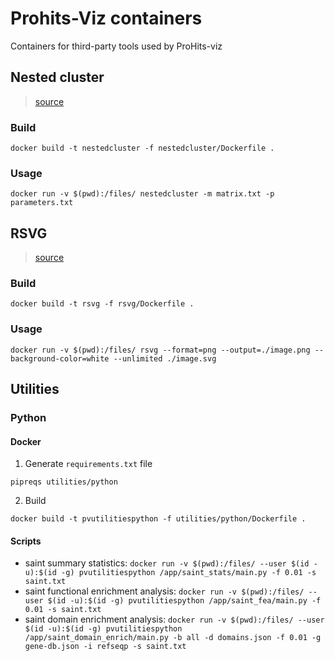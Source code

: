 # Prohits-Viz containers
Containers for third-party tools used by ProHits-viz

## Nested cluster
> [source](https://sourceforge.net/projects/nestedcluster/)

### Build
```
docker build -t nestedcluster -f nestedcluster/Dockerfile .
```

### Usage
```
docker run -v $(pwd):/files/ nestedcluster -m matrix.txt -p parameters.txt
```

## RSVG
> [source](https://gitlab.gnome.org/GNOME/librsvg)

### Build
```
docker build -t rsvg -f rsvg/Dockerfile .
```

### Usage
```
docker run -v $(pwd):/files/ rsvg --format=png --output=./image.png --background-color=white --unlimited ./image.svg
```

## Utilities

### Python

#### Docker

1. Generate `requirements.txt` file
```
pipreqs utilities/python
```

2. Build
```
docker build -t pvutilitiespython -f utilities/python/Dockerfile .
```

#### Scripts

* saint summary statistics: `docker run -v $(pwd):/files/ --user $(id -u):$(id -g) pvutilitiespython /app/saint_stats/main.py -f 0.01 -s saint.txt`
* saint functional enrichment analysis: `docker run -v $(pwd):/files/ --user $(id -u):$(id -g) pvutilitiespython /app/saint_fea/main.py -f 0.01 -s saint.txt`
* saint domain enrichment analysis: `docker run -v $(pwd):/files/ --user $(id -u):$(id -g) pvutilitiespython /app/saint_domain_enrich/main.py -b all -d domains.json -f 0.01 -g gene-db.json -i refseqp -s saint.txt`
